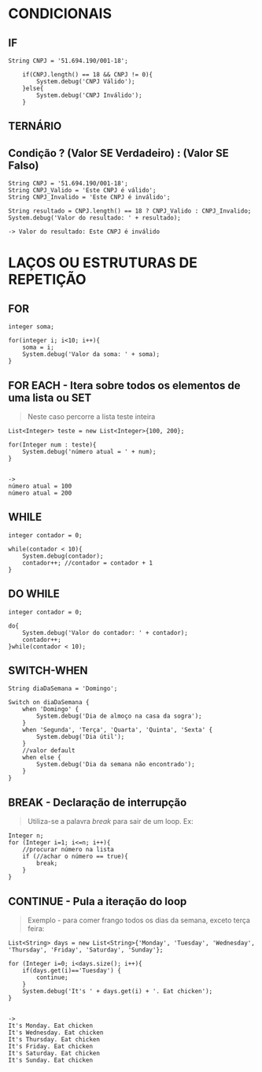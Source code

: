 # CONDICIONAIS

## IF
```
String CNPJ = '51.694.190/001-18';
    	
    if(CNPJ.length() == 18 && CNPJ != 0){
        System.debug('CNPJ Válido');
    }else{
        System.debug('CNPJ Inválido');
    }
```

## TERNÁRIO
## Condição ? (Valor SE Verdadeiro) : (Valor SE Falso)
```
String CNPJ = '51.694.190/001-18';
String CNPJ_Valido = 'Este CNPJ é válido';
String CNPJ_Invalido = 'Este CNPJ é inválido';

String resultado = CNPJ.length() == 18 ? CNPJ_Valido : CNPJ_Invalido;
System.debug('Valor do resultado: ' + resultado);

-> Valor do resultado: Este CNPJ é inválido
```

# LAÇOS OU ESTRUTURAS DE REPETIÇÃO

## FOR
```
integer soma;

for(integer i; i<10; i++){
    soma = i;
    System.debug('Valor da soma: ' + soma);
}
```
## FOR EACH - Itera sobre todos os elementos de uma lista ou SET
> Neste caso percorre a lista teste inteira

```
List<Integer> teste = new List<Integer>{100, 200};

for(Integer num : teste){
	System.debug('número atual = ' + num);
}


->
número atual = 100
número atual = 200
```


## WHILE
```
integer contador = 0;

while(contador < 10){
	System.debug(contador);
	contador++; //contador = contador + 1
}
```

## DO WHILE
```
integer contador = 0;

do{
	System.debug('Valor do contador: ' + contador);
	contador++;
}while(contador < 10);
```

## SWITCH-WHEN

```
String diaDaSemana = 'Domingo';

Switch on diaDaSemana {
	when 'Domingo' {
		System.debug('Dia de almoço na casa da sogra');
	}
	when 'Segunda', 'Terça', 'Quarta', 'Quinta', 'Sexta' {
		System.debug('Dia útil');
	}
	//valor default
	when else {
		System.debug('Dia da semana não encontrado');
	}
}
```

## BREAK - Declaração de interrupção
> Utiliza-se a palavra *break* para sair de um loop. Ex:
```
Integer n;
for (Integer i=1; i<=n; i++){
	//procurar número na lista
	if (//achar o número == true){
		break;
	}
}
```

## CONTINUE - Pula a iteração do loop
> Exemplo - para comer frango todos os dias da semana, exceto terça feira:
```
List<String> days = new List<String>{'Monday', 'Tuesday', 'Wednesday', 'Thursday', 'Friday', 'Saturday', 'Sunday'};

for (Integer i=0; i<days.size(); i++){
	if(days.get(i)=='Tuesday') {
		continue;
	}
	System.debug('It's ' + days.get(i) + '. Eat chicken');
}


-> 
It's Monday. Eat chicken
It's Wednesday. Eat chicken
It's Thursday. Eat chicken
It's Friday. Eat chicken
It's Saturday. Eat chicken
It's Sunday. Eat chicken
```
